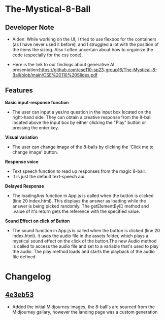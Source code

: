 # The-Mystical-8-Ball

## Developer Note

- Aiden: While working on the UI, I tried to use flexbox for the containers (as I have never used it before), and I struggled a lot with the position of the items the sizing. Also I often uncertain about how to orgainize the code (especially for the css code). 

- Here is the link to our findings about generative AI presentation:https://github.com/cse110-sp23-group16/The-Mystical-8-Ball/blob/main/CSE%20110%20Slides.pdf

## Features

**Basic input-response function**
  - The user can input a yes/no question in the input box located on the right-hand side. They can obtain a creative response from the 8-ball located above the input box by either clicking the "Play" button or pressing the enter key.

**Visual variation**
  - The user can change image of the 8-balls by clicking the 'Click me to change image' button.

**Response voice**
  - Text speech function to read up responses from the magic 8-ball.
  - It is just the default text-speech api.

**Delayed Response**
 - The loadingAns function in App.js is called when the button is clicked (line 20 index.html). This displays the answer as loading while the answer is being picked randomly. The getElementByID method and .value of it's return gets the reference with the specified value. 

**Sound Effect on click of Button**
  - The sound function in App.js is called when the button is clicked (line 20 index.html). It uses the audio file in the assets folder, which plays a mystical sound effect on the click of the button.The new Audio method is called to access the audio file and set to a variable that's used to play the audio. The play method loads and starts the playback of the audio file defined.

# Changelog

## [4e3eb53](https://github.com/cse110-sp23-group16/The-Mystical-8-Ball/commit/4e3eb530c4aef75ce2e4dfe3738482671ff4b83c)

- Added the initial Midjourney images, the 8-ball's are sourced from the Midjourney gallary, however the landing page was a custom generation
